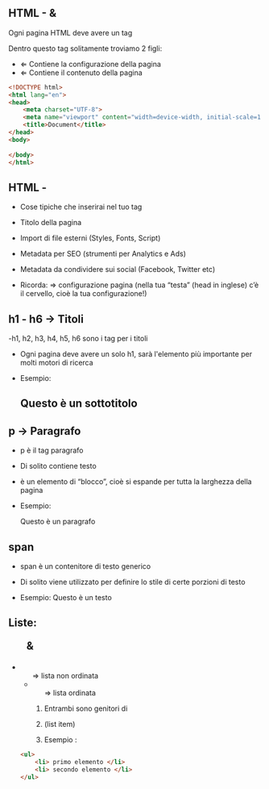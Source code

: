 ## HTML - <head> & <body>
Ogni pagina HTML deve avere un tag <html>

Dentro questo tag solitamente troviamo 2 figli:

- <head> ⇐ Contiene la configurazione della pagina
- <body> ⇐ Contiene il contenuto della pagina

```html
<!DOCTYPE html>
<html lang="en">
<head>
    <meta charset="UTF-8">
    <meta name="viewport" content="width=device-width, initial-scale=1.0">
    <title>Document</title>
</head>
<body>
    
</body>
</html>
```

## HTML - <head>
- Cose tipiche che inserirai nel tuo tag <head>

- Titolo della pagina
- Import di file esterni (Styles, Fonts, Script)
- Metadata per SEO (strumenti per Analytics e Ads)
- Metadata da condividere sui social (Facebook, Twitter etc)

- Ricorda: <head> => configurazione pagina 
(nella tua “testa” (head in inglese) c’è il cervello, cioè la tua configurazione!)

## h1 - h6 → Titoli
-h1, h2, h3, h4, h5, h6 sono i tag per i titoli

- Ogni pagina deve avere un solo h1, sarà l'elemento più importante per molti motori di ricerca

- Esempio: <h2> Questo è un sottotitolo </h2>

## p → Paragrafo
- p è il tag paragrafo

- Di solito contiene testo 

- è un elemento di “blocco”, cioè si espande per tutta la larghezza della pagina

- Esempio: <p> Questo è un paragrafo</p>

## span
- span è un contenitore di testo generico

- Di solito viene utilizzato per definire lo stile di certe porzioni di testo

- Esempio: <span> Questo è un testo </span>

## Liste: <ul> & <ol>
- <ul> ⇒ lista non ordinata

- <ol> ⇒ lista ordinata

- Entrambi sono genitori di <li> (list item)

- Esempio :
```html
<ul>
	<li> primo elemento </li>
	<li> secondo elemento </li>
</ul>
```